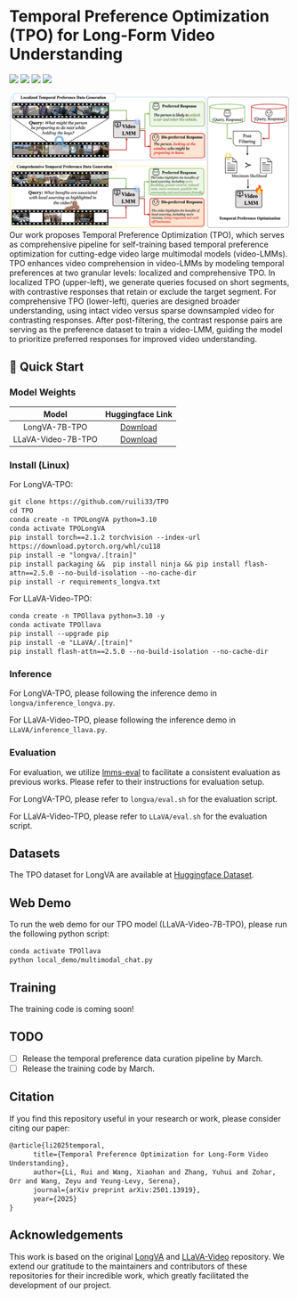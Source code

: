# Temporal Preference Optimization (TPO) for Long-Form Video Understanding

<a href='https://arxiv.org/abs/2501.13919v3'><img src='https://img.shields.io/badge/arXiv-paper-red'></a> <a href='https://ruili33.github.io/tpo_website/'><img src='https://img.shields.io/badge/project-TPO-blue'></a> <a href='https://huggingface.co/collections/ruili0/temporal-preference-optimization-67874b451f65db189fa35e10'><img src='https://img.shields.io/badge/huggingface-datasets-green'></a> <a href='https://huggingface.co/collections/ruili0/temporal-preference-optimization-67874b451f65db189fa35e10'><img src='https://img.shields.io/badge/model-checkpoints-yellow'></a> 


<img src="asset/cvpr_figure_TPO.png"></img>
Our work proposes Temporal Preference Optimization (TPO), which serves as comprehensive pipeline for self-training based temporal preference optimization for cutting-edge video large multimodal models (video-LMMs). TPO enhances video comprehension in video-LMMs by modeling temporal preferences at two granular levels: localized and comprehensive TPO. In localized TPO (upper-left), we generate queries focused on short segments, with contrastive responses that retain or exclude the target segment. For comprehensive TPO (lower-left),  queries are designed broader understanding, using intact video versus sparse downsampled video for contrasting responses. After post-filtering, the contrast response pairs are serving as the  preference dataset to train a video-LMM, guiding the model to prioritize preferred responses for improved video understanding.


## :rocket: Quick Start

### Model Weights

| Model | Huggingface Link  |
:--------------------------:| :--------------------------:|
| LongVA-7B-TPO | [Download](https://huggingface.co/ruili0/LongVA-7B-TPO) |  
| LLaVA-Video-7B-TPO | [Download](https://huggingface.co/ruili0/LLaVA-Video-7B-Qwen2-TPO) |


### Install (Linux)
For  LongVA-TPO:
```
git clone https://github.com/ruili33/TPO
cd TPO
conda create -n TPOLongVA python=3.10
conda activate TPOLongVA
pip install torch==2.1.2 torchvision --index-url https://download.pytorch.org/whl/cu118
pip install -e "longva/.[train]"
pip install packaging &&  pip install ninja && pip install flash-attn==2.5.0 --no-build-isolation --no-cache-dir
pip install -r requirements_longva.txt
```

For LLaVA-Video-TPO:
```
conda create -n TPOllava python=3.10 -y
conda activate TPOllava
pip install --upgrade pip 
pip install -e "LLaVA/.[train]"
pip install flash-attn==2.5.0 --no-build-isolation --no-cache-dir
```

### Inference

For LongVA-TPO, please following the inference demo in `longva/inference_longva.py`.

For LLaVA-Video-TPO, please following the inference demo in `LLaVA/inference_llava.py`.

### Evaluation

For evaluation, we utilize [lmms-eval](https://github.com/EvolvingLMMs-Lab/lmms-eval) to facilitate a consistent evaluation as previous works. Please refer to their instructions for evaluation setup.

For LongVA-TPO, please refer to `longva/eval.sh` for the evaluation script.

For LLaVA-Video-TPO, please refer to `LLaVA/eval.sh` for the evaluation script.

## Datasets
The TPO dataset for LongVA are available at [Huggingface Dataset](https://huggingface.co/datasets/ruili0/LongVA-TPO-10k).

## Web Demo
To run the web demo for our TPO model (LLaVA-Video-7B-TPO), please run the following python script:
```
conda activate TPOllava
python local_demo/multimodal_chat.py
```


## Training

The training code is coming soon!


## TODO
- [ ] Release the temporal preference data curation pipeline by March.
- [ ] Release the training code by March.

## Citation

If you find this repository useful in your research or work, please consider citing our paper:
```
@article{li2025temporal,
      title={Temporal Preference Optimization for Long-Form Video Understanding},
      author={Li, Rui and Wang, Xiaohan and Zhang, Yuhui and Zohar, Orr and Wang, Zeyu and Yeung-Levy, Serena},
      journal={arXiv preprint arXiv:2501.13919},
      year={2025}
}
```


## Acknowledgements

This work is based on the original [LongVA](https://github.com/EvolvingLMMs-Lab/LongVA) and [LLaVA-Video](https://github.com/LLaVA-VL/LLaVA-NeXT) repository. We extend our gratitude to the maintainers and contributors of these repositories for their incredible work, which greatly facilitated the development of our project.
